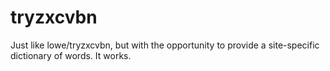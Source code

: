 # tryzxcvbn

Just like lowe/tryzxcvbn, but with the opportunity to provide a site-specific dictionary of words.  It works.
